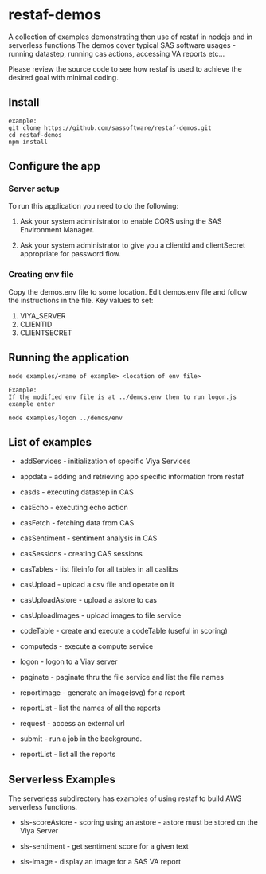 # restaf-demos

A collection of examples demonstrating then use of restaf in nodejs and in serverless functions
The demos cover typical SAS software usages - running datastep, running cas actions,
accessing VA reports etc...

Please review the source code to see how restaf is used to achieve
the desired goal with minimal coding.


## Install
```
example:
git clone https://github.com/sassoftware/restaf-demos.git
cd restaf-demos
npm install
```

## Configure the app
### Server setup
To run this application you need to do the following:

1. Ask your system administrator to enable CORS using the SAS Environment Manager.

2. Ask your system administrator to give you a clientid and clientSecret appropriate
for password flow.

### Creating env file
Copy the demos.env file to some location.
Edit demos.env file and follow the instructions in the file.
Key values to set:

1. VIYA_SERVER
2. CLIENTID
3. CLIENTSECRET



## Running the application
```
node examples/<name of example> <location of env file>

Example:
If the modified env file is at ../demos.env then to run logon.js example enter

node examples/logon ../demos/env
```

## List of examples

- addServices - initialization of specific Viya Services

- appdata -  adding and retrieving app specific information from restaf

- casds -  executing datastep in CAS

- casEcho - executing echo action

- casFetch - fetching data from CAS

- casSentiment - sentiment analysis in CAS

- casSessions - creating CAS sessions

- casTables - list fileinfo for all tables in all caslibs

- casUpload - upload a csv file and operate on it

- casUploadAstore - upload a astore to cas

- casUploadImages - upload images to file service

- codeTable - create and execute a codeTable (useful in scoring)

- computeds - execute a compute service

- logon  - logon to a Viay server

- paginate - paginate thru the file service and list the file names

- reportImage - generate an image(svg) for a report

- reportList - list the names of all the reports

- request - access an external url

- submit - run a job in the background.


- reportList - list all the reports

## Serverless Examples

The serverless subdirectory has examples of using restaf to build AWS serverless functions.

- sls-scoreAstore - scoring using an astore - astore must be stored on the Viya Server

- sls-sentiment  - get sentiment score for a given text

- sls-image - display an image for a SAS VA report


